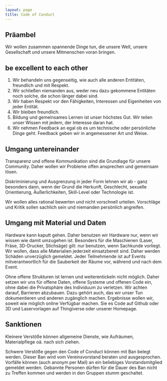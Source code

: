 ```yaml
---
layout: page
title: Code of Conduct
---
```


## Präambel

Wir wollen zusammen spannende Dinge tun, die unsere Welt, unsere Gesellschaft und unsere Mitmenschen voran bringen.

## be excellent to each other

1. Wir behandeln uns gegenseitig, wie auch alle anderen Entitäten, freundlich und mit Respekt.
1. Wir schließen niemanden aus, weder neu dazu gekommene Entitäten noch solche, die schon länger dabei sind.
1. Wir haben Respekt vor den Fähigkeiten, Interessen und Eigenheiten von jeder Entität.
1. Wir bleiben freundlich.
1. Bildung und gemeinsames Lernen ist unser höchstes Gut. Wir teilen unser Wissen mit jedem, der Interesse daran hat.
1. Wir nehmen Feedback an egal ob es um technische oder persönliche Dinge geht. Feedback geben wir in angemessener Art und Weise.


## Umgang untereinander

Transparenz und offene Kommunikation sind die Grundlage für unsere Community. Daher wollen wir Probleme offen ansprechen und gemeinsam lösen.

Diskriminierung und Ausgrenzung in jeder Form lehnen wir ab - ganz besonders dann, wenn der Grund die Herkunft, Geschlecht, sexuelle Orientierung, Äußerlichkeiten, Skill-Level oder Technologie ist.

Wir wollen alles rational bewerten und nicht vorschnell urteilen. Vorschläge und Kritik sollen sachlich sein und niemanden persönlich angreifen.


## Umgang mit Material und Daten

Hardware kann kaputt gehen. Daher benutzen wir Hardware nur, wenn wir wissen wie damit umzugehen ist. Besonders für die Maschienen (Laser, Fräse, 3D-Drucker, Stichsäge) gilt: nur benutzen, wenn Sachkunde vorliegt.
Wir wollen, dass alle Materialien jederzeit einsatzbereit sind. Daher werden Schäden unverzüglich gemeldet. Jeder Teilnehmende ist auf Events mitverantwortlich für die Sauberkeit der Räume vor, während und nach dem Event.

Ohne offene Strukturen ist lernen und weiterentickeln nicht möglich. Daher setzen wir uns für offene Daten, offene Systeme und offenen Code ein, ohne dabei die Privatsphäre des Individuum zu verletzen. Wir achten darauf, Barrieren abzubauen. Dazu gehört auch, das wir unser Tun dokumentieren und anderen zugänglich machen. Ergebnisse wollen wir, soweit wie möglich online Verfügbar machen. Sie es Code auf Github oder 3D und Laservorlagen auf Thingiverse oder unserer Homepage.


## Sanktionen

Kleinere Verstöße können allgemeine Dienste, wie Aufräumen, Materialpflege oä. nach sich ziehen.

Schwere Verstöße gegen den Code of Conduct können mit Ban belegt werden.
Dieser Ban wird vom Vereinsvorstand beraten und ausgesprochen.
Vorfälle können (auch anonym per Mail) an ein beliebiges Vorstandsmitglied gemeldet werden. Gebannte Personen dürfen für die Dauer des Ban nicht zu Treffen kommen und werden in den Gruppen stumm geschaltet.




